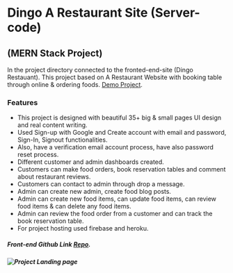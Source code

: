 # Dingo A Restaurant Site (Server-code)
## (MERN Stack Project)

In the project directory connected to the fronted-end-site (Dingo Restauant). This project based on A Restaurant Website with booking table through online & ordering foods. [Demo Project](https://dingo-restaurant-rg.web.app/).

### Features

- This project is designed with beautiful 35+ big & small pages UI design and real content writing.
- Used Sign-up with Google and Create account with email and password, Sign-In, Signout functionalities.
- Also, have a verification email account process, have also password reset process.
- Different customer and admin dashboards created.
- Customers can make food orders, book reservation tables and comment about restaurant reviews.
- Customers can contact to admin through drop a message.
- Admin can create new admin, create food blog posts.
- Admin can create new food items, can update food items, can review food items & can delete any food items. 
- Admin can review the food order from a customer and can track the book reservation table.
- For project hosting used firebase and heroku.

##### Front-end Github Link [Repo](https://github.com/RahulGhosh305/dingo-restaurant-client).

##### ![Project Landing page](https://i.ibb.co/5h0jrTQ/dingo-restaurant-rg.png)


